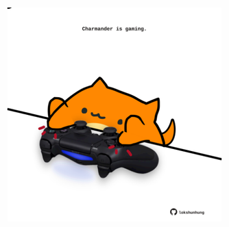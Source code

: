 <!-- built at 25/03/2025, 16:00:36 UTC -->
<p align="center">
  <img width="500" height="500" src="./ReadmeImage.svg">
</p>
